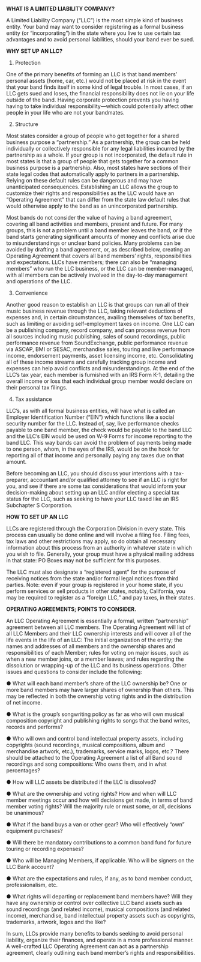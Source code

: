 **WHAT IS A LIMITED LIABILITY COMPANY?**

A Limited Liability Company (“LLC”) is the most simple kind of business entity. Your band may want to consider registering as a formal business entity (or “incorporating”) in the state where you live to use certain tax advantages and to avoid personal liabilities, should your band ever be sued.


**WHY SET UP AN LLC?**

1) Protection

One of the primary benefits of forming an LLC is that band members’ personal assets (home, car, etc.) would not be placed at risk in the event that your band finds itself in some kind of legal trouble. In most cases, if an LLC gets sued and loses, the financial responsibility does not lie on your life outside of the band. Having corporate protection prevents you having having to take individual responsibility—which could potentially affect other people in your life who are not your bandmates.

2) Structure

Most states consider a group of people who get together for a shared business purpose a “partnership.” 
As a partnership, the group can be held individually or collectively responsible for any legal liabilities incurred by the partnership as a whole.  If your group is not incorporated, the default rule in most states is that a group of people that gets together for a common business purpose is a partnership. Also, most states have sections of their state legal codes that automatically apply to partners in a partnership. Relying on these default rules can be dangerous and may have unanticipated consequences. Establishing an LLC allows the group to customize their rights and responsibilities as the LLC would have an “Operating Agreement” that can differ from the state law default rules that would otherwise apply to the band as an unincorporated partnership.

Most bands do not consider the value of having a band agreement, covering all band activities and members, present and future. For many groups, this is not a problem until a band member leaves the band, or if the band starts generating significant amounts of money and conflicts arise due to misunderstandings or unclear band policies. Many problems can be avoided by drafting a band agreement, or, as described below, creating an Operating Agreement that covers all band members’ rights, responsibilities and expectations. LLCs have members; there can also be “managing members” who run the LLC business, or the LLC can be member-managed, with all members can be actively involved in the day-to-day management and operations of the LLC.

3) Convenience

Another good reason to establish an LLC is that groups can run all of their music business revenue through the LLC, taking relevant deductions of expenses and, in certain circumstances, availing themselves of tax benefits, such as limiting or avoiding self-employment taxes on income. One LLC can be a publishing company, record company, and can process revenue from all sources including music publishing, sales of sound recordings, public performance revenue from SoundExchange, public performance revenue via ASCAP, BMI or SESAC, merchandise sales, touring and live performance income, endorsement payments, asset licensing income, etc.  Consolidating all of these income streams and carefully tracking group income and expenses can help avoid conflicts and misunderstandings.  At the end of the LLC’s tax year, each member is furnished with an IRS Form K-1, detailing the overall income or loss that each individual group member would declare on their personal tax filings.

4) Tax assistance

LLC’s, as with all formal business entities, will have what is called an Employer Identification Number (“EIN”) which functions like a social security number for the LLC. Instead of, say, live performance checks payable to one band member, the check would be payable to the band LLC and the LLC’s EIN would be used on W-9 Forms for income reporting to the band LLC. This way bands can avoid the problem of payments being made to one person, whom, in the eyes of the IRS, would be on the hook for reporting all of that income and personally paying any taxes due on that amount.

Before becoming an LLC, you should discuss your intentions with a tax-preparer, accountant and/or qualified attorney to see if an LLC is right for you, and see if there are some tax considerations that would inform your decision-making about setting up an LLC and/or electing a special tax status for the LLC, such as seeking to have your LLC taxed like an IRS Subchapter S Corporation.

**HOW TO SET UP AN LLC**

LLCs are registered through the Corporation Division in every state. This process can usually be done online and will involve a filing fee. Filing fees, tax laws and other restrictions may apply, so do obtain all necessary information about this process from an authority in whatever state in which you wish to file. Generally, your group must have a physical mailing address in that state: PO Boxes may not be sufficient for this purposes. 

The LLC must also designate a “registered agent” for the purpose of receiving notices from the state and/or formal legal notices from third parties. Note: even if your group is registered in your home state, if you perform services or sell products in other states, notably, California, you may be required to register as a “foreign LLC,” and pay taxes, in their states.  


**OPERATING AGREEMENTS; POINTS TO CONSIDER.**

An LLC Operating Agreement is essentially a formal, written “partnership” agreement between all LLC members. The Operating Agreement will list of all LLC Members and their LLC ownership interests and will cover all of the life events in the life of an LLC: The initial organization of the entity; the names and addresses of all members and the ownership shares and responsibilities of each Member; rules for voting on major issues, such as when a new member joins, or a member leaves; and rules regarding the dissolution or wrapping-up of the LLC and its business operations. Other issues and questions to consider include the following:

● What will each band member’s share of the LLC ownership be? One or more band members may have larger shares of ownership than others. This may be reflected in both the ownership voting rights and in the distribution of net income. 

● What is the group’s songwriting policy as far as who will own musical composition copyright and publishing rights to songs that the band writes, records and performs? 

● Who will own and control band intellectual property assets, including copyrights (sound recordings, musical compositions, album and merchandise artwork, etc.), trademarks, service marks, logos, etc.? There should be attached to the Operating Agreement a list of all Band sound recordings and song compositions: Who owns them, and in what percentages?

● How will LLC assets be distributed if the LLC is dissolved? 

● What are the ownership and voting rights? How and when will LLC member meetings occur and how will decisions get made, in terms of band member voting rights? Will the majority rule or must some, or all, decisions be unanimous?

● What if the band buys a van or other gear?  Who will effectively “own” equipment purchases? 

● Will there be mandatory contributions to a common band fund for future touring or recording expenses?

● Who will be Managing Members, if applicable. Who will be signers on the LLC Bank account?

● What are the expectations and rules, if any, as to band member conduct, professionalism, etc.

● What rights will departing or replacement band members have? Will they have any ownership or control over collective LLC band assets such as sound recordings (and related income), musical compositions (and related income), merchandise, band intellectual property assets such as copyrights, trademarks, artwork, logos and the like?

In sum, LLCs provide many benefits to bands seeking to avoid personal liability, organize their finances, and operate in a more professional manner. A well-crafted LLC Operating Agreement can act as a partnership agreement, clearly outlining each band member’s rights and responsibilities. 